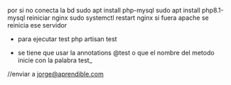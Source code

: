 por si no conecta la bd
sudo apt install php-mysql
sudo apt install php8.1-mysql
reiniciar nginx
sudo systemctl restart nginx
si fuera apache se reinicia ese servidor


* para ejecutar test
php artisan test

* se tiene que usar la annotations @test o que el nombre del metodo inicie con la palabra test_

//enviar a jorge@aprendible.com
